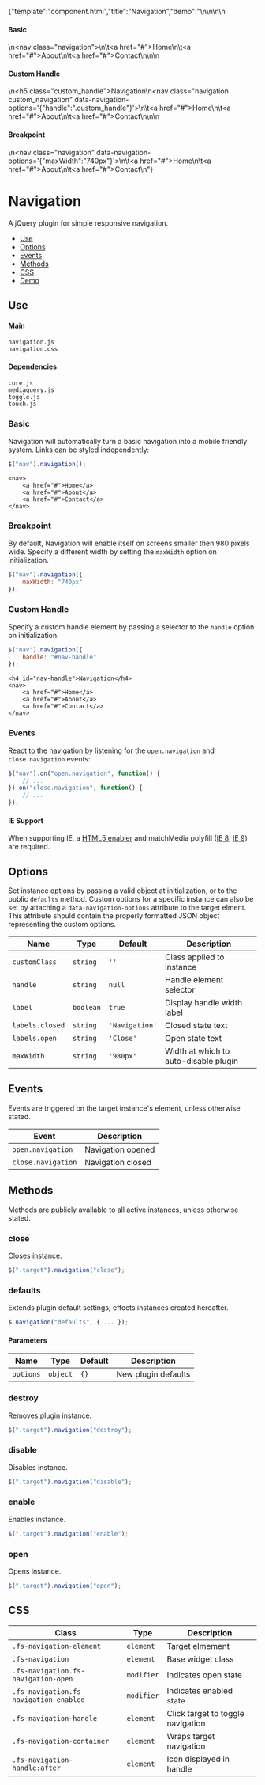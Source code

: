 {"template":"component.html","title":"Navigation","demo":"<style>\n\t.navigation { margin: 0 0 20px; }\n\t.navigation a { background: #c65032; border: none; color: #fff; display: block; float: left; font-size: 16px; line-height: 40px; margin: 0 1px 0 0; padding: 0 20px; }\n\t.navigation a:hover { color: #fff; }\n\n\t.fs-navigation-container.fs-navigation-enabled a { float: none; margin: 0 0 1px 0; width: 100%; }\n\t.fs-navigation-container.fs-navigation-enabled { padding: 10px; }\n\n\t.custom_handle.fs-navigation-enabled { background: #ccc; font-size: 14px; margin: 0; padding: 10px 15px; text-align: center; }\n\t.custom_navigation.fs-navigation-enabled { margin-top: 0; }\n</style>\n\n<script>\n\t$(function() {\n\t\t$(\".navigation a\").on(\"click\", function(e) {\n\t\t\te.preventDefault();\n\t\t\te.stopPropagation();\n\t\t});\n\n\t\t$(\".navigation\").navigation();\n\t});\n</script>\n\n<h4>Basic</h4>\n<nav class=\"navigation\">\n\t<a href=\"#\">Home</a>\n\t<a href=\"#\">About</a>\n\t<a href=\"#\">Contact</a>\n</nav>\n\n<h4>Custom Handle</h4>\n<h5 class=\"custom_handle\">Navigation</h5>\n<nav class=\"navigation custom_navigation\" data-navigation-options='{\"handle\":\".custom_handle\"}'>\n\t<a href=\"#\">Home</a>\n\t<a href=\"#\">About</a>\n\t<a href=\"#\">Contact</a>\n</nav>\n\n<h4>Breakpoint</h4>\n<nav class=\"navigation\" data-navigation-options='{\"maxWidth\":\"740px\"}'>\n\t<a href=\"#\">Home</a>\n\t<a href=\"#\">About</a>\n\t<a href=\"#\">Contact</a>\n</nav>"}

# Navigation

A jQuery plugin for simple responsive navigation.

* [Use](#use)
* [Options](#options)
* [Events](#events)
* [Methods](#methods)
* [CSS](#css)
* [Demo](#demo)

## Use 

#### Main

```markup
navigation.js
navigation.css
```

#### Dependencies

```markup
core.js
mediaquery.js
toggle.js
touch.js
```

### Basic

Navigation will automatically turn a basic navigation into a mobile friendly system. Links can be styled independently:

```javascript
$("nav").navigation();
```

```markup
<nav>
	<a href="#">Home</a>
	<a href="#">About</a>
	<a href="#">Contact</a>
</nav>
```

### Breakpoint

By default, Navigation will enable itself on screens smaller then 980 pixels wide. Specify a different width by setting the `maxWidth` option on initialization.

```javascript
$("nav").navigation({
	maxWidth: "740px"
});
```

### Custom Handle

Specify a custom handle element by passing a selector to the <code>handle</code> option on initialization.

```javascript
$("nav").navigation({
	handle: "#nav-handle"
});
```

```markup
<h4 id="nav-handle">Navigation</h4>
<nav>
	<a href="#">Home</a>
	<a href="#">About</a>
	<a href="#">Contact</a>
</nav>
```

### Events

React to the navigation by listening for the `open.navigation` and `close.navigation` events:

```javascript
$("nav").on("open.navigation", function() {
	// ...
}).on("close.navigation", function() {
	// ...
});
```

#### IE Support

When supporting IE, a [HTML5 enabler](https://gist.github.com/benplum/8045366) and matchMedia polyfill ([IE 8](https://gist.github.com/benplum/8045336), [IE 9](https://gist.github.com/benplum/8045327)) are required.

## Options

Set instance options by passing a valid object at initialization, or to the public `defaults` method. Custom options for a specific instance can also be set by attaching a `data-navigation-options` attribute to the target elment. This attribute should contain the properly formatted JSON object representing the custom options.

| Name | Type | Default | Description |
| --- | --- | --- | --- |
| `customClass` | `string` | `''` | Class applied to instance |
| `handle` | `string` | `null` | Handle element selector |
| `label` | `boolean` | `true` | Display handle width label |
| `labels.closed` | `string` | `'Navigation'` | Closed state text |
| `labels.open` | `string` | `'Close'` | Open state text |
| `maxWidth` | `string` | `'980px'` | Width at which to auto-disable plugin |

## Events

Events are triggered on the target instance's element, unless otherwise stated.

| Event | Description |
| --- | --- |
| `open.navigation` | Navigation opened |
| `close.navigation` | Navigation closed |

## Methods

Methods are publicly available to all active instances, unless otherwise stated.

### close

Closes instance.

```javascript
$(".target").navigation("close");
```

### defaults

Extends plugin default settings; effects instances created hereafter.

```javascript
$.navigation("defaults", { ... });
```

#### Parameters

| Name | Type | Default | Description |
| --- | --- | --- | --- |
| `options` | `object` | `{}` | New plugin defaults |

### destroy

Removes plugin instance.

```javascript
$(".target").navigation("destroy");
```

### disable

Disables instance.

```javascript
$(".target").navigation("disable");
```

### enable

Enables instance.

```javascript
$(".target").navigation("enable");
```

### open

Opens instance.

```javascript
$(".target").navigation("open");
```

## CSS

| Class | Type | Description |
| --- | --- | --- |
| `.fs-navigation-element` | `element` | Target elmement |
| `.fs-navigation` | `element` | Base widget class |
| `.fs-navigation.fs-navigation-open` | `modifier` | Indicates open state |
| `.fs-navigation.fs-navigation-enabled` | `modifier` | Indicates enabled state |
| `.fs-navigation-handle` | `element` | Click target to toggle navigation |
| `.fs-navigation-container` | `element` | Wraps target navigation |
| `.fs-navigation-handle:after` | `element` | Icon displayed in handle |

